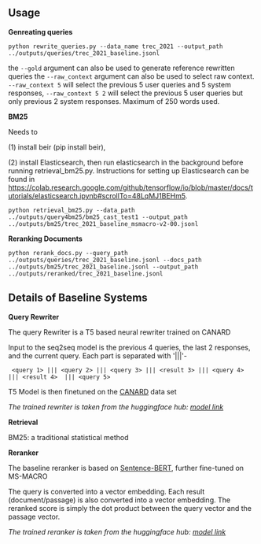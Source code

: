 ## Usage

**Genreating queries**
```
python rewrite_queries.py --data_name trec_2021 --output_path ../outputs/queries/trec_2021_baseline.jsonl
```

the  ```--gold``` argument can also be used to generate reference rewritten queries
the  ```--raw_context``` argument can also be used to select raw context. ```--raw_context 5``` will select the previous 5 user queries and 5 system responses, ```--raw_context 5 2``` will select the previous 5 user queries but only previous 2 system responses. Maximum of 250 words used. 

**BM25**

Needs to 

(1) install beir (pip install beir), 

(2) install Elasticsearch, then run elasticsearch in the background before running retrieval_bm25.py. Instructions for setting up Elasticsearch can be found in https://colab.research.google.com/github/tensorflow/io/blob/master/docs/tutorials/elasticsearch.ipynb#scrollTo=48LqMJ1BEHm5.
```
python retrieval_bm25.py --data_path ../outputs/query4bm25/bm25_cast_test1 --output_path ../outputs/bm25/trec_2021_baseline_msmacro-v2-00.jsonl
```

**Reranking Documents**
```
python rerank_docs.py --query_path ../outputs/queries/trec_2021_baseline.jsonl --docs_path ../outputs/bm25/trec_2021_baseline.jsonl --output_path ../outputs/reranked/trec_2021_baseline.jsonl
```


## Details of Baseline Systems


**Query Rewriter**

The query Rewriter is a T5 based neural rewriter trained on CANARD

Input to the seq2seq model is the previous 4 queries, the last 2 responses, and the current query. Each part is separated with '|||'-

```
 <query 1> ||| <query 2> ||| <query 3> ||| <result 3> ||| <query 4> ||| <result 4>  ||| <query 5>  
```

T5 Model is then finetuned on the [CANARD](http://users.umiacs.umd.edu/~jbg/docs/2019_emnlp_sequentialqa.pdf) data set 

*The trained rewriter is taken from the huggingface hub: [model link](https://huggingface.co/castorini/t5-base-canard)*

**Retrieval**

BM25: a traditional statistical method

**Reranker**

The baseline reranker is based on [Sentence-BERT](https://arxiv.org/abs/1908.10084), further fine-tuned on MS-MACRO 

The query is converted into a vector embedding. Each result (document/passage) is also converted into a vector embedding. The reranked score is simply the dot product between the query vector and the passage vector. 

*The trained reranker is taken from the huggingface hub: [model link](https://huggingface.co/sentence-transformers/msmarco-distilbert-dot-v5)*


